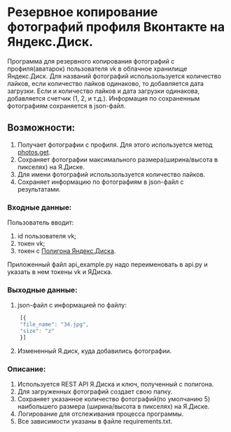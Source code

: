# Резервное копирование фотографий профиля Вконтакте на Яндекс.Диск.

Программа для резервного копирования фотографий с профиля(аватарок) пользователя vk в облачное хранилище Яндекс.Диск.
Для названий фотографий использользуется количество лайков, если количество лайков одинаково, то добавляется дата загрузки.
Если и количество лайков и дата загрузки одинакова, добавляется счетчик (1, 2, и т.д.).
Информация по сохраненным фотографиям сохраняется в json-файл.

## Возможности:
1. Получает фотографии с профиля. Для этого используется метод [photos.get](https://vk.com/dev/photos.get).
2. Сохраняет фотографии максимального размера(ширина/высота в пикселях) на Я.Диске.
3. Для имени фотографий использользуется количество лайков. 
4. Сохраняет информацию по фотографиям в json-файл с результатами. 

### Входные данные:
Пользователь вводит:
1. id пользователя vk;
2. токен vk;
3. токен с [Полигона Яндекс.Диска](https://yandex.ru/dev/disk/poligon/).

Приложенный файл api_example.py надо переименовать в api.py и указать в нем токены vk и ЯДиска.

### Выходные данные:
1. json-файл с информацией по файлу:
```javascript
    [{
    "file_name": "34.jpg",
    "size": "z"
    }]
```
2. Измененный Я.диск, куда добавились фотографии.
​
​
### Описание:
1. Используется REST API Я.Диска и ключ, полученный с полигона.
2. Для загруженных фотографий создает свою папку.
3. Сохраняет указанное количество фотографий(по умолчанию 5) наибольшего размера (ширина/высота в пикселях) на Я.Диске.
4. Логирование для отслеживания процесса программы.
5. Все зависимости указаны в файле requiremеnts.txt.